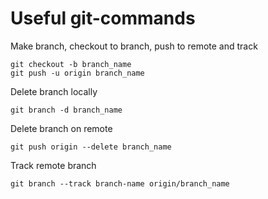 # Useful git-commands

Make branch, checkout to branch, push to remote and track

```
git checkout -b branch_name
git push -u origin branch_name
```

Delete branch locally
```
git branch -d branch_name
```

Delete branch on remote
```
git push origin --delete branch_name
```

Track remote branch

```
git branch --track branch-name origin/branch_name
```
